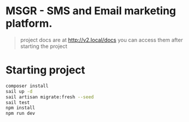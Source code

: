 # MSGR - SMS and Email marketing platform.


> project docs are at http://v2.local/docs you can access them after starting the project

# Starting project
```bash
composer install
sail up -d
sail artisan migrate:fresh --seed
sail test
npm install
npm run dev
```
